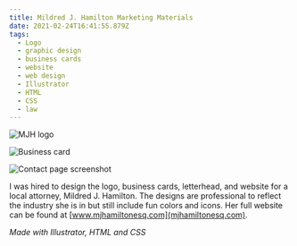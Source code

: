 ```yaml
---
title: Mildred J. Hamilton Marketing Materials
date: 2021-02-24T16:41:55.879Z
tags:
  - Logo
  - graphic design
  - business cards
  - website
  - web design
  - Illustrator
  - HTML
  - CSS
  - law
---
```

![MJH logo](/assets/asset-6.png "MJH Logo")

![Business card](/assets/cards-front.png "Business Card")

![Contact page screenshot](/assets/www.mjhamiltonesq.com_contact.html.png "www.mjhamitlonesq.com")

I was hired to design the logo, business cards, letterhead, and website for a local attorney, Mildred J. Hamilton. The designs are professional to reflect the industry she is in but still include fun colors and icons. Her full website can be found at [www.mjhamiltonesq.com](mjhamiltonesq.com).

*Made with Illustrator, HTML and CSS*